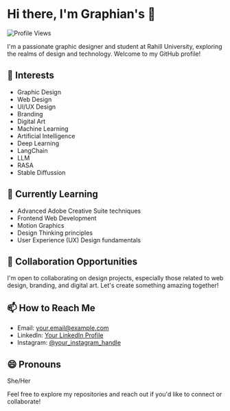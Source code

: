 # Hi there, I'm Graphian's 👋
![Profile Views](https://komarev.com/ghpvc/?username=graphicerahilluniversity)

I'm a passionate graphic designer and student at Rahill University, exploring the realms of design and technology. Welcome to my GitHub profile!

## 👀 Interests
- Graphic Design
- Web Design
- UI/UX Design
- Branding
- Digital Art
- Machine Learning
- Artificial Intelligence
- Deep Learning
- LangChain
- LLM
- RASA
- Stable Diffussion

## 🌱 Currently Learning
- Advanced Adobe Creative Suite techniques
- Frontend Web Development
- Motion Graphics
- Design Thinking principles
- User Experience (UX) Design fundamentals

## 💞️ Collaboration Opportunities
I'm open to collaborating on design projects, especially those related to web design, branding, and digital art. Let's create something amazing together!

## 📫 How to Reach Me
- Email: [your.email@example.com](mailto:gehuautocell@gmail.com)
- LinkedIn: [Your LinkedIn Profile](https://www.linkedin.com/company/graphic-era-hilluniversity)
- Instagram: [@your_instagram_handle](https://www.instagram.com/graphicerahilluniversity/)

## 😄 Pronouns
She/Her


Feel free to explore my repositories and reach out if you'd like to connect or collaborate!
